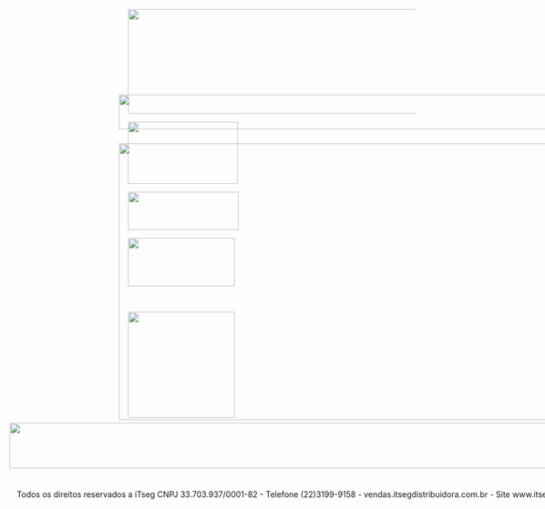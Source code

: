 <html>

<head>
<meta http-equiv="Content-Language" content="pt-br">
<meta http-equiv="Content-Type" content="text/html; charset=windows-1252">
<title>Nova pagina 2</title>
</head>

<body>

<div style="position: absolute; width: 1110px; height: 98px; z-index: 4; left: 21px; top: 877px" id="camada6">
&nbsp;<p>&nbsp;&nbsp; Todos os direitos reservados a iTseg CNPJ 
	33.703.937/0001-82 - Telefone (22)3199-9158 - vendas.itsegdistribuidora.com.br 
	- Site www.itsegdistribuidora.com</div>
<p>
<img border="0" src="A%20LOJA%20DA%20SEGURANÇA.png" width="1027" height="184">
</p>
<div style="position: absolute; width: 807px; height: 478px; z-index: 2; left: 212px; top: 286px" id="camada3">
	<div style="position: absolute; width: 1022px; height: 81px; z-index: 1; left: -192px; top: 505px" id="camada5">
		<img border="0" src="PARCELAMENOS%20EM%203X%20SEM%20JUROS%20NO%20CARTÃO%20%20PIX%205%25%20DE%20DESCONTO.png" width="1017" height="80"></div>
	<p><img border="0" src="CORP.png" width="856" height="486"></div>
<p><a href="https://pro.quaddro.co/itsegmacae/">
<img border="0" src="botao-agendar.png" width="193" height="109"></a></p>
<div style="position: absolute; width: 830px; height: 62px; z-index: 3; left: 212px; top: 214px" id="camada4">
	<img border="0" src="PARCELAMENOS%20EM%203X%20SEM%20JUROS%20NO%20CARTÃO%20%20PIX%205%25%20DE%20DESCONTO%20(1).png" width="828" height="61"></div>
<p><a href="bit.ly/iTzap">
<img border="0" src="download.png" width="194" height="67"></a></p>
<p><a href="https://www.itsegdistribuidora.com">
<img border="0" src="png-transparent-logo-graphic-design-art-online-shop.png" width="187" height="85"></a></p>
<p>&nbsp;</p>
<p><img border="0" src="iTseg%20Delivery.png" width="187" height="186"></p>

</body>

</html>
